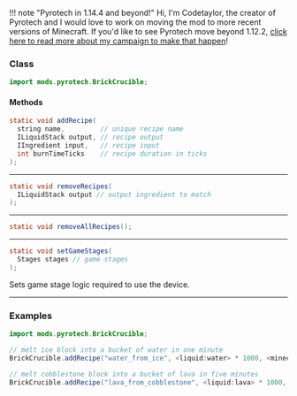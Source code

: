 !!! note "Pyrotech in 1.14.4 and beyond!"
    Hi, I'm Codetaylor, the creator of Pyrotech and I would love to work on moving the mod to more recent versions of Minecraft. If you'd like to see Pyrotech move beyond 1.12.2, [click here to read more about my campaign to make that happen](https://bit.ly/2KaxA3H)!

### Class

```java
import mods.pyrotech.BrickCrucible;
```

#### Methods

```java
static void addRecipe(
  string name,         // unique recipe name
  ILiquidStack output, // recipe output
  IIngredient input,   // recipe input
  int burnTimeTicks    // recipe duration in ticks
);
```


---


```java
static void removeRecipes(
  ILiquidStack output // output ingredient to match
);
```


---


```java
static void removeAllRecipes();
```


---


```java
static void setGameStages(
  Stages stages // game stages
);
```

Sets game stage logic required to use the device.

---


### Examples

```java
import mods.pyrotech.BrickCrucible;

// melt ice block into a bucket of water in one minute
BrickCrucible.addRecipe("water_from_ice", <liquid:water> * 1000, <minecraft:ice>, 1 * 60 * 20);

// melt cobblestone block into a bucket of lava in five minutes
BrickCrucible.addRecipe("lava_from_cobblestone", <liquid:lava> * 1000, <minecraft:cobblestone>, 5 * 60 * 20);
```
